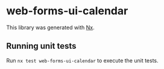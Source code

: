 # web-forms-ui-calendar

This library was generated with [Nx](https://nx.dev).

## Running unit tests

Run `nx test web-forms-ui-calendar` to execute the unit tests.
